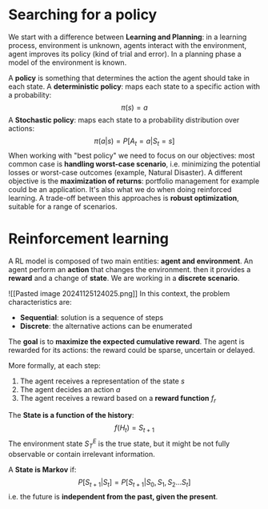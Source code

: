 # Searching for a policy

We start with a difference between **Learning and Planning**: in a learning process, environment is unknown, agents interact with the environment, agent improves its policy (kind of trial and error). In a planning phase a model of the environment is known.

A **policy** is something that determines the action the agent should take in each state.
A **deterministic policy**: maps each state to a specific action with a probability: $$
\pi(s)=a
$$A **Stochastic policy**: maps each state to a probability distribution over actions:
$$
\pi(a|s)=P[A_{t}=a| S_{t}=s]
$$
When working with "best policy" we need to focus on our objectives: most common case is **handling worst-case scenario**, i.e. minimizing the potential losses or worst-case outcomes (example, Natural Disaster).
A different objective is the **maximization of returns**: portfolio management for example could be an application. It's also what we do when doing reinforced learning.
A trade-off between this approaches is **robust optimization**, suitable for a range of scenarios.

# Reinforcement learning

A RL model is composed of two main entities: **agent and environment**. An agent perform an **action** that changes the environment. then it provides a **reward** and a change of **state**.
We are working in a **discrete scenario**.

![[Pasted image 20241125124025.png]]
In this context, the problem characteristics are:
- **Sequential**: solution is a sequence of steps
- **Discrete**: the alternative actions can be enumerated

The **goal** is to **maximize the expected cumulative reward**. The agent is rewarded for its actions: the reward could be sparse, uncertain or delayed.

More formally, at each step:
1. The agent receives a representation of the state $s$
2. The agent decides an action $a$
3. The agent receives a reward based on a **reward function** $f_{r}$

The **State is a function of the history**:
$$
f(H_{t})=S_{t+1}
$$
The environment state $S_{T}^E$ is the true state, but it might be not fully observable or contain irrelevant information.

A **State is Markov** if:
$$
P[S_{t+1}|S_{t}]=P[S_{t+1}|S_{0},S_{1},S_{2}\dots S_{t}]
$$
i.e. the future is **independent from the past, given the present**.
